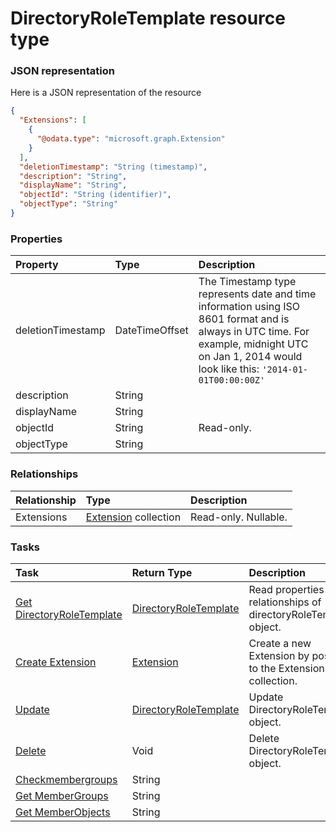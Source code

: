 # DirectoryRoleTemplate resource type



### JSON representation

Here is a JSON representation of the resource

```json
{
  "Extensions": [
    {
      "@odata.type": "microsoft.graph.Extension"
    }
  ],
  "deletionTimestamp": "String (timestamp)",
  "description": "String",
  "displayName": "String",
  "objectId": "String (identifier)",
  "objectType": "String"
}

```
### Properties
| Property	   | Type	|Description|
|:---------------|:--------|:----------|
|deletionTimestamp|DateTimeOffset|The Timestamp type represents date and time information using ISO 8601 format and is always in UTC time. For example, midnight UTC on Jan 1, 2014 would look like this: `'2014-01-01T00:00:00Z'`|
|description|String||
|displayName|String||
|objectId|String| Read-only.|
|objectType|String||

### Relationships
| Relationship | Type	|Description|
|:---------------|:--------|:----------|
|Extensions|[Extension](extension.md) collection| Read-only. Nullable.|

### Tasks

| Task		   | Return Type	|Description|
|:---------------|:--------|:----------|
|[Get DirectoryRoleTemplate](../api/directoryroletemplate_get.md) | [DirectoryRoleTemplate](directoryroletemplate.md) |Read properties and relationships of directoryRoleTemplate object.|
|[Create Extension](../api/directoryroletemplate_post_extensions.md) |[Extension](extension.md)| Create a new Extension by posting to the Extensions collection.|
|[Update](../api/directoryroletemplate_update.md) | [DirectoryRoleTemplate](directoryroletemplate.md)	|Update DirectoryRoleTemplate object. |
|[Delete](../api/directoryroletemplate_delete.md) | Void	|Delete DirectoryRoleTemplate object. |
|[Checkmembergroups](../api/directoryroletemplate_checkmembergroups.md)|String||
|[Get MemberGroups](../api/directoryroletemplate_getmembergroups.md)|String||
|[Get MemberObjects](../api/directoryroletemplate_getmemberobjects.md)|String||
